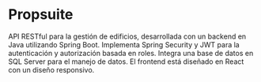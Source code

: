# Propsuite
API RESTful para la gestión de edificios, desarrollada con un backend en Java utilizando Spring Boot. Implementa Spring Security y JWT para la autenticación y autorización basada en roles. Integra una base de datos en SQL Server para el manejo de datos. El frontend está diseñado en React con un diseño responsivo. 
